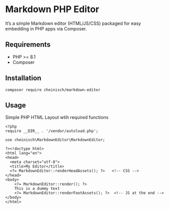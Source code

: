 # Markdown PHP Editor

It’s a simple Markdown editor (HTML/JS/CSS) packaged for easy embedding in PHP apps via Composer.

## Requirements

* PHP >= 8.1
* Composer

## Installation

`composer require cheinisch/markdown-editor`

## Usage

Simple PHP HTML Layout wtih required functions
```
<?php
require __DIR__ . '/vendor/autoload.php';

use cheinisch\MarkdownEditor\MarkdownEditor;

?><!doctype html>
<html lang="en">
<head>
  <meta charset="utf-8">
  <title>My Editor</title>
  <?= MarkdownEditor::renderHeadAssets(); ?>   <!-- CSS -->
</head>
<body>
    <?= MarkdownEditor::render(); ?>   
    This is a dummy text
    <?= MarkdownEditor::renderFootAssets(); ?>  <!-- JS at the end -->
</body>
</html>
```
